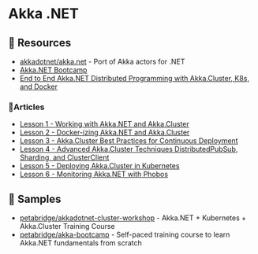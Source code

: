 # Akka .NET

## 📘 Resources
- [akkadotnet/akka.net](https://github.com/akkadotnet/akka.net) - Port of Akka actors for .NET
- [Akka.NET Bootcamp](https://petabridge.com/bootcamp/)
- [End to End Akka.NET Distributed Programming with Akka.Cluster, K8s, and Docker](https://petabridge.com/cluster/)

### 📕Articles
- [Lesson 1 - Working with Akka.NET and Akka.Cluster](https://petabridge.com/cluster/lesson1)
- [Lesson 2 - Docker-izing Akka.NET and Akka.Cluster](https://petabridge.com/cluster/lesson2)
- [Lesson 3 - Akka.Cluster Best Practices for Continuous Deployment](https://petabridge.com/cluster/lesson3)
- [Lesson 4 - Advanced Akka.Cluster Techniques DistributedPubSub, Sharding, and ClusterClient](https://petabridge.com/cluster/lesson4)
- [Lesson 5 - Deploying Akka.Cluster in Kubernetes](https://petabridge.com/cluster/lesson5)
- [Lesson 6 - Monitoring Akka.NET with Phobos](https://petabridge.com/cluster/lesson6)
## 🚀 Samples
- [petabridge/akkadotnet-cluster-workshop](https://github.com/petabridge/akkadotnet-cluster-workshop) - Akka.NET + Kubernetes + Akka.Cluster Training Course
- [petabridge/akka-bootcamp](https://github.com/petabridge/akka-bootcamp) - Self-paced training course to learn Akka.NET fundamentals from scratch